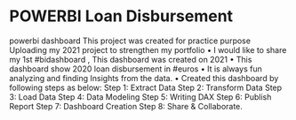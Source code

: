 # POWERBI Loan Disbursement
powerbi dashboard 
This project was created for practice purpose 
Uploading my 2021 project to strengthen my portfolio
• I would like to share my 1st #bidashboard , This dashboard was created on 2021
• This dashboard show 2020 loan disbursement in #euros
• It is always fun analyzing and finding Insights from the data.
• Created this dashboard by following steps as below:
Step 1: Extract Data
Step 2: Transform Data
Step 3: Load Data
Step 4: Data Modeling
Step 5: Writing DAX
Step 6: Publish Report
Step 7: Dashboard Creation
Step 8: Share & Collaborate.
